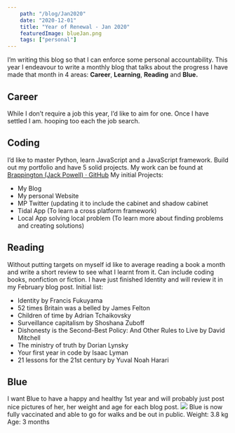```yaml
---
    path: "/blog/Jan2020"
    date: "2020-12-01"
    title: "Year of Renewal - Jan 2020"
    featuredImage: blueJan.png
    tags: ["personal"]
---
```

I’m writing this blog so that I can enforce some personal accountability. This year I endeavour to write a monthly blog that talks about the progress I have made that month in 4 areas: **Career**, **Learning**, **Reading** and **Blue.**
## Career
While I don’t require a job this year, I’d like to aim for one. Once I have settled I am. hooping too each the job search.
## Coding
I’d like to master Python, learn JavaScript and a JavaScript framework. Build out my portfolio and have 5 solid projects. My work can be found at [Brappington (Jack Powell) · GitHub](https://github.com/Brappington)
My initial Projects:
- My Blog
- My personal Website 
- MP Twitter (updating it to include the cabinet and shadow cabinet
- Tidal App (To learn a cross platform framework)
- Local App solving local problem (To learn more about finding problems and creating solutions)

## Reading
Without putting targets on myself id like to average reading a book a month and write a short review to see what I learnt from it. Can include coding books, nonfiction or fiction. I have just finished Identity and will review it in my February blog post.
Initial list:
- Identity by Francis Fukuyama
- 52 times Britain was a belled by James Felton
- Children of time by Adrian Tchaikovsky
- Surveillance capitalism by Shoshana Zuboff
- Dishonesty is the Second-Best Policy: And Other Rules to Live by David Mitchell
- The ministry of truth by Dorian Lynsky
- Your first year in code by Isaac Lyman
- 21 lessons for the 21st century by Yuval Noah Harari

## Blue
I want Blue to have a happy and healthy 1st year and will probably just post nice pictures of her, her weight and age for each blog post.
![](blueJan.png)
Blue is now fully vaccinated and able to go for walks and be out in public. 
Weight: 3.8 kg
Age: 3 months